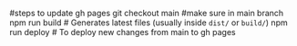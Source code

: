 #steps to update gh pages
git checkout main  #make sure in main branch
npm run build  # Generates latest files (usually inside `dist/` or `build/`)
npm run deploy # To deploy new changes from main to gh pages
